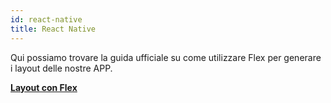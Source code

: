 ```yaml
---
id: react-native
title: React Native
---
```


Qui possiamo trovare la guida ufficiale su come utilizzare Flex per generare i layout delle nostre APP.

<a href="https://reactnative.dev/docs/flexbox"><strong>Layout con Flex</strong></a>
